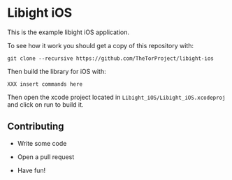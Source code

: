 # Libight iOS

This is the example libight iOS application.

To see how it work you should get a copy of this repository with:

```
git clone --recursive https://github.com/TheTorProject/libight-ios
```

Then build the library for iOS with:

```
XXX insert commands here
```

Then open the xcode project located in `Libight_iOS/Libight_iOS.xcodeproj` and
click on run to build it.

## Contributing

* Write some code

* Open a pull request

* Have fun!
